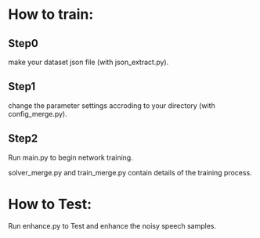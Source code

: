 # How to train:

## Step0

make your dataset json file (with json_extract.py).

## Step1

change the parameter settings accroding to your directory (with config_merge.py).

## Step2

Run main.py to begin network training.

solver_merge.py and train_merge.py contain details of the training process.

# How to Test:

Run enhance.py to Test and enhance the noisy speech samples.
